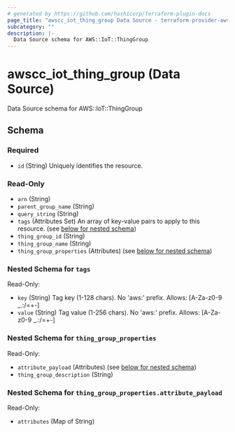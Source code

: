 ```yaml
---
# generated by https://github.com/hashicorp/terraform-plugin-docs
page_title: "awscc_iot_thing_group Data Source - terraform-provider-awscc"
subcategory: ""
description: |-
  Data Source schema for AWS::IoT::ThingGroup
---
```


# awscc_iot_thing_group (Data Source)

Data Source schema for AWS::IoT::ThingGroup



<!-- schema generated by tfplugindocs -->
## Schema

### Required

- `id` (String) Uniquely identifies the resource.

### Read-Only

- `arn` (String)
- `parent_group_name` (String)
- `query_string` (String)
- `tags` (Attributes Set) An array of key-value pairs to apply to this resource. (see [below for nested schema](#nestedatt--tags))
- `thing_group_id` (String)
- `thing_group_name` (String)
- `thing_group_properties` (Attributes) (see [below for nested schema](#nestedatt--thing_group_properties))

<a id="nestedatt--tags"></a>
### Nested Schema for `tags`

Read-Only:

- `key` (String) Tag key (1-128 chars). No 'aws:' prefix. Allows: [A-Za-z0-9 _.:/=+-]
- `value` (String) Tag value (1-256 chars). No 'aws:' prefix. Allows: [A-Za-z0-9 _.:/=+-]


<a id="nestedatt--thing_group_properties"></a>
### Nested Schema for `thing_group_properties`

Read-Only:

- `attribute_payload` (Attributes) (see [below for nested schema](#nestedatt--thing_group_properties--attribute_payload))
- `thing_group_description` (String)

<a id="nestedatt--thing_group_properties--attribute_payload"></a>
### Nested Schema for `thing_group_properties.attribute_payload`

Read-Only:

- `attributes` (Map of String)
